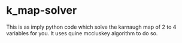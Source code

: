 # k_map-solver
This is as imply python code which solve the karnaugh map of 2 to 4 variables for you. It uses quine mccluskey algorithm to do so.
